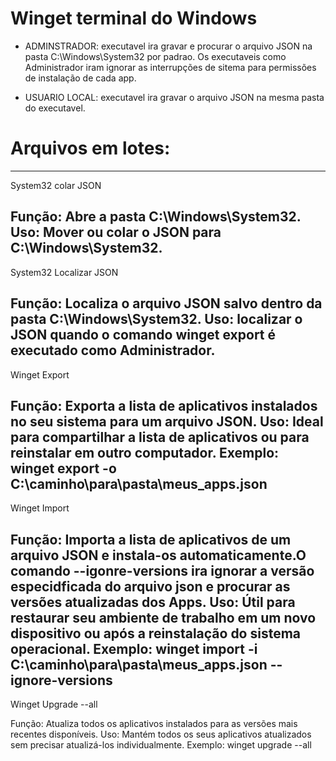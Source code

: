 # Winget terminal do Windows 

* ADMINSTRADOR: executavel ira gravar e procurar o arquivo JSON na pasta C:\Windows\System32 por padrao.
Os executaveis como Administrador iram ignorar as interrupções de sitema para permissões 
de instalação de cada app.

* USUARIO LOCAL: executavel ira gravar o arquivo JSON na mesma pasta do    executavel.

# Arquivos em lotes:
-----------------------------------------------
System32 colar JSON

Função: Abre a pasta C:\Windows\System32.
Uso:  Mover ou colar o JSON para C:\Windows\System32.
-----------------------------------------------
System32 Localizar JSON

Função: Localiza o arquivo JSON salvo dentro da pasta C:\Windows\System32.
Uso: localizar o JSON quando o comando winget export é executado como Administrador.
-----------------------------------------------
Winget Export

Função: Exporta a lista de aplicativos instalados no seu sistema para um arquivo JSON.
Uso: Ideal para compartilhar a lista de aplicativos ou para reinstalar em outro computador.
Exemplo: winget export -o C:\caminho\para\pasta\meus_apps.json
-----------------------------------------------
Winget Import

Função: Importa a lista de aplicativos de um arquivo JSON e instala-os automaticamente.O comando --igonre-versions ira ignorar a versão especidficada do arquivo json e procurar as versões atualizadas dos Apps.
Uso: Útil para restaurar seu ambiente de trabalho em um novo dispositivo ou após a reinstalação do sistema operacional.
Exemplo: winget import -i C:\caminho\para\pasta\meus_apps.json --ignore-versions
-----------------------------------------------
Winget Upgrade --all

Função: Atualiza todos os aplicativos instalados para as versões mais recentes disponíveis.
Uso: Mantém todos os seus aplicativos atualizados sem precisar atualizá-los individualmente.
Exemplo: winget upgrade --all

